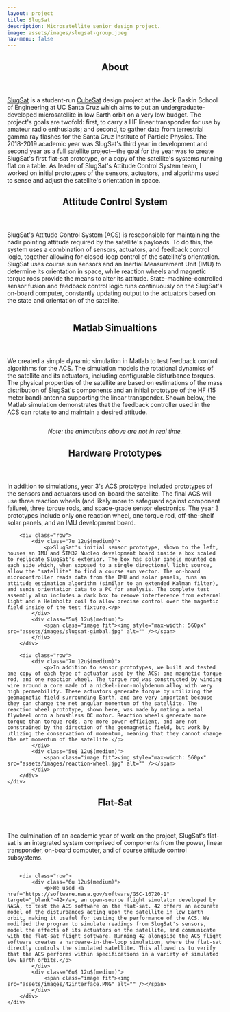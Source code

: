 ```yaml
---
layout: project
title: SlugSat
description: Microsatellite senior design project.
image: assets/images/slugsat-group.jpeg
nav-menu: false
---
```

<section id="about">
	<div class="inner">
		<header class="major">
			<h2>About</h2>
		</header>
		<p><a href="https://slugsat.soe.ucsc.edu/home-page" target="_blank">SlugSat</a> is a student-run <a href="http://www.cubesat.org/" target="_blank">CubeSat</a> design project at the Jack Baskin School of Engineering at UC Santa Cruz which aims to put an undergraduate-developed microsatellite in low Earth orbit on a very low budget. The project's goals are twofold: first, to carry a HF linear transponder for use by amateur radio enthusiasts; and second, to gather data from terrestrial gamma ray flashes for the Santa Cruz Institute of Particle Physics. The 2018-2019 academic year was SlugSat's third year in development and second year as a full satellite project&#8212;the goal for the year was to create SlugSat's first flat-sat prototype, or a copy of the satellite's systems running flat on a table. As leader of SlugSat's Attitude Control System team, I worked on initial prototypes of the sensors, actuators, and algorithms used to sense and adjust the satellite's orientation in space.</p>
	</div>
</section>

<!-- Attitude Control System (One) -->
<section id="one">
	<div class="inner">
		<header class="major">
			<h2>Attitude Control System</h2>
		</header>
		<div class="row">
			<div class="7u 12u$(medium)">
				<p>SlugSat's Attitude Control System (ACS) is reseponsible for maintaining the nadir pointing attitude required by the satellite's payloads. To do this, the system uses a combination of sensors, actuators, and feedback control logic, together allowing for closed-loop control of the satellite's orientation. SlugSat uses course sun sensors and an Inertial Measurement Unit (IMU) to determine its orientation in space, while reaction wheels and magnetic torque rods provide the means to alter its attitude. State-machine-controlled sensor fusion and feedback control logic runs continuously on the SlugSat's on-board computer, constantly updating output to the actuators based on the state and orientation of the satellite.</p>
			</div>
			<div class="5u$ 12u$(medium)">
				<span class="image fit"><img src="assets/images/acs-blockdiagram.png" alt="" /></span>
			</div>
		</div>
	</div>
</section>

<!-- Matlab Simulations (Two) -->
<section id="two">
	<div class="inner">	
		<header class="major">
			<h2>Matlab Simualtions</h2>
		</header>
		<p>We created a simple dynamic simulation in Matlab to test feedback control algorithms for the ACS. The simulation models the rotational dynamics of the satellite and its actuators, including configurable disturbance torques. The physical properties of the satellite are based on estimations of the mass distribution of SlugSat's components and an initial prototype of the HF (15 meter band) antenna supporting the linear transponder. Shown below, the Matlab simulation demonstrates that the feedback controller used in the ACS can rotate to and maintain a desired attitude.</p>
		<div class="row">
			<div class="6u 12u$(medium)">
				<span class="image fit"><img style="max-width: 560px" src="assets/images/cube.gif" alt="" /></span>
			</div>
			<div class="6u$ 12u$(medium)">
				<span class="image fit"><img style="max-width: 560px" src="assets/images/quiver.gif" alt="" /></span>
			</div>
		</div>
		<p style="text-align:center"><i>Note: the animations above are not in real time.</i></p>
	</div>
</section>

<!-- Hardware Prototypes (Three) -->
<section id="three">
	<div class="inner">
		<header class="major">
			<h2>Hardware Prototypes</h2>
		</header>
		<p>In addition to simulations, year 3's ACS prototype included prototypes of the sensors and actuators used on-board the satellite. The final ACS will use three reaction wheels (and likely more to safeguard against component failure), three torque rods, and space-grade sensor electronics. The year 3 prototypes include only one reaction wheel, one torque rod, off-the-shelf solar panels, and an IMU development board.</p>
		
		<div class="row">
			<div class="7u 12u$(medium)">
				<p>SlugSat's initial sensor prototype, shown to the left, houses an IMU and STM32 Nucleo development board inside a box scaled to replicate SlugSat's exterior. The box has solar panels mounted on each side which, when exposed to a single directional light source, allow the "satellite" to find a course sun vector. The on-board microcontroller reads data from the IMU and solar panels, runs an attitude estimation algorithm (similar to an extended Kalman filter), and sends orientation data to a PC for analysis. The complete test assembly also includes a dark box to remove interference from external light and a Helmholtz coil to allow precise control over the magnetic field inside of the test fixture.</p>
			</div>
			<div class="5u$ 12u$(medium)">
				<span class="image fit"><img style="max-width: 560px" src="assets/images/slugsat-gimbal.jpg" alt="" /></span>
			</div>
		</div>
		
		<div class="row">
			<div class="7u 12u$(medium)">
				<p>In addition to sensor prototypes, we built and tested one copy of each type of actuator used by the ACS: one magnetic torque rod, and one reaction wheel. The torque rod was constructed by winding wire around a core made of a nickel-iron-molybdenum alloy with very high permeability. These actuators generate torque by utilizing the geomagnetic field surrounding Earth, and are very important because they can change the net angular momentum of the satellite. The reaction wheel prototype, shown here, was made by mating a metal flywheel onto a brushless DC motor. Reaction wheels generate more torque than torque rods, are more power efficient, and are not constrained by the direction of the geomagnetic field, but work by utlizing the conservation of momentum, meaning that they cannot change the net momentum of the satellite.</p>
			</div>
			<div class="5u$ 12u$(medium)">
				<span class="image fit"><img style="max-width: 560px" src="assets/images/reaction-wheel.jpg" alt="" /></span>
			</div>
		</div>
	</div>
</section>

<!-- Flat-Sat (Four) -->
<section id="four">
	<div class="inner">
		<header class="major">
			<h2>Flat-Sat</h2>
		</header>
		<p>The culmination of an academic year of work on the project, SlugSat's flat-sat is an integrated system comprised of components from the power, linear transponder, on-board computer, and of course attitude control subsystems. </p>
		<div class="image fit">
			<img src="assets/images/flatsat.jpg" alt="" />
		</div>
		
		<div class="row">
			<div class="6u 12u$(medium)">
				<p>We used <a href="https://software.nasa.gov/software/GSC-16720-1" target="_blank">42</a>, an open-source flight simulator developed by NASA, to test the ACS software on the flat-sat. 42 offers an accurate model of the disturbances acting upon the satellite in low Earth orbit, making it useful for testing the performance of the ACS. We modified the program to simulate readings from SlugSat's sensors, model the effects of its actuators on the satellite, and communicate with the flat-sat flight software. Running 42 alongside the ACS flight software creates a hardware-in-the-loop simulation, where the flat-sat directly controls the simulated satellite. This allowed us to verify that the ACS performs within specifications in a variety of simulated low Earth orbits.</p>
			</div>
			<div class="6u$ 12u$(medium)">
				<span class="image fit"><img src="assets/images/42interface.PNG" alt="" /></span>
			</div>
		</div>
	</div>
</section>